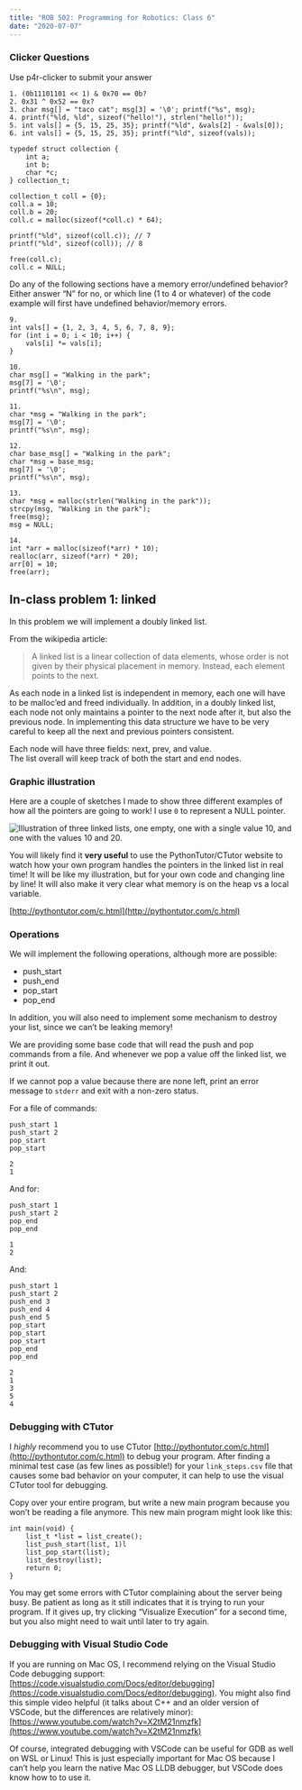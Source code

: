 ```yaml
---
title: "ROB 502: Programming for Robotics: Class 6"
date: "2020-07-07"
---
```


### Clicker Questions

Use p4r-clicker to submit your answer

```
1. (0b11101101 << 1) & 0x70 == 0b?
2. 0x31 ^ 0x52 == 0x?
3. char msg[] = "taco cat"; msg[3] = '\0'; printf("%s", msg);
4. printf("%ld, %ld", sizeof("hello!"), strlen("hello!"));
5. int vals[] = {5, 15, 25, 35}; printf("%ld", &vals[2] - &vals[0]);
6. int vals[] = {5, 15, 25, 35}; printf("%ld", sizeof(vals));
```

```
typedef struct collection {
    int a;
    int b;
    char *c;
} collection_t;

collection_t coll = {0};
coll.a = 10;
coll.b = 20;
coll.c = malloc(sizeof(*coll.c) * 64);

printf("%ld", sizeof(coll.c)); // 7
printf("%ld", sizeof(coll)); // 8

free(coll.c);
coll.c = NULL;
```

Do any of the following sections have a memory error/undefined behavior? Either answer “N” for no, or which line (1 to 4 or whatever) of the code example will first have undefined behavior/memory errors.

```
9.
int vals[] = {1, 2, 3, 4, 5, 6, 7, 8, 9};
for (int i = 0; i < 10; i++) {
    vals[i] *= vals[i];
}

10.
char msg[] = "Walking in the park";
msg[7] = '\0';
printf("%s\n", msg);

11.
char *msg = "Walking in the park";
msg[7] = '\0';
printf("%s\n", msg);

12.
char base_msg[] = "Walking in the park";
char *msg = base_msg;
msg[7] = '\0';
printf("%s\n", msg);

13.
char *msg = malloc(strlen("Walking in the park"));
strcpy(msg, "Walking in the park");
free(msg);
msg = NULL;

14.
int *arr = malloc(sizeof(*arr) * 10);
realloc(arr, sizeof(*arr) * 20);
arr[0] = 10;
free(arr);
```

## In-class problem 1: linked

In this problem we will implement a doubly linked list.

From the wikipedia article:

> A linked list is a linear collection of data elements, whose order is not given by their physical placement in memory. Instead, each element points to the next.

As each node in a linked list is independent in memory, each one will have to be malloc’ed and freed individually. In addition, in a doubly linked list, each node not only maintains a pointer to the next node after it, but also the previous node. In implementing this data structure we have to be very careful to keep all the next and previous pointers consistent.

Each node will have three fields: next, prev, and value.  
The list overall will keep track of both the start and end nodes.

### Graphic illustration

Here are a couple of sketches I made to show three different examples of how all the pointers are going to work! I use `0` to represent a NULL pointer.

![Illustration of three linked lists, one empty, one with a single value 10, and one with the values 10 and 20.](/wp-content/uploads/sites/6/2020/09/linked_lists.svg)

You will likely find it **very useful** to use the PythonTutor/CTutor website to watch how your own program handles the pointers in the linked list in real time! It will be like my illustration, but for your own code and changing line by line! It will also make it very clear what memory is on the heap vs a local variable.

[http://pythontutor.com/c.html](http://pythontutor.com/c.html)

### Operations

We will implement the following operations, although more are possible:

- push\_start
- push\_end
- pop\_start
- pop\_end

In addition, you will also need to implement some mechanism to destroy your list, since we can’t be leaking memory!

We are providing some base code that will read the push and pop commands from a file. And whenever we pop a value off the linked list, we print it out.

If we cannot pop a value because there are none left, print an error message to `stderr` and exit with a non-zero status.

For a file of commands:

```
push_start 1
push_start 2
pop_start
pop_start
```

```
2
1
```

  

And for:

```
push_start 1
push_start 2
pop_end
pop_end
```

```
1
2
```

  

And:

```
push_start 1
push_start 2
push_end 3
push_end 4
push_end 5
pop_start
pop_start
pop_start
pop_end
pop_end
```

```
2
1
3
5
4
```

### Debugging with CTutor

I _highly_ recommend you to use CTutor [http://pythontutor.com/c.html](http://pythontutor.com/c.html) to debug your program. After finding a minimal test case (as few lines as possible!) for your `link_steps.csv` file that causes some bad behavior on your computer, it can help to use the visual CTutor tool for debugging.

Copy over your entire program, but write a new main program because you won’t be reading a file anymore. This new main program might look like this:

```
int main(void) {
    list_t *list = list_create();
    list_push_start(list, 1)l
    list_pop_start(list);
    list_destroy(list);
    return 0;
}
```

You may get some errors with CTutor complaining about the server being busy. Be patient as long as it still indicates that it is trying to run your program. If it gives up, try clicking “Visualize Execution” for a second time, but you also might need to wait until later to try again.

### Debugging with Visual Studio Code

If you are running on Mac OS, I recommend relying on the Visual Studio Code debugging support: [https://code.visualstudio.com/Docs/editor/debugging](https://code.visualstudio.com/Docs/editor/debugging). You might also find this simple video helpful (it talks about C++ and an older version of VSCode, but the differences are relatively minor): [https://www.youtube.com/watch?v=X2tM21nmzfk](https://www.youtube.com/watch?v=X2tM21nmzfk)

Of course, integrated debugging with VSCode can be useful for GDB as well on WSL or Linux! This is just especially important for Mac OS because I can’t help you learn the native Mac OS LLDB debugger, but VSCode does know how to to use it.

